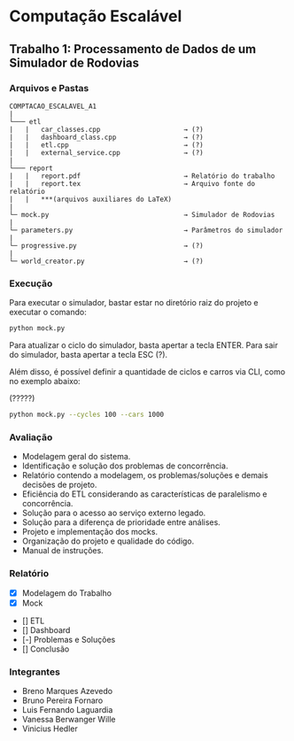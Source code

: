 # Computação Escalável

## Trabalho 1: Processamento de Dados de um Simulador de Rodovias

### Arquivos e Pastas

```
COMPTACAO_ESCALAVEL_A1
|
└─── etl
|   |   car_classes.cpp                     → (?)
|   |   dashboard_class.cpp                 → (?)
|   |   etl.cpp                             → (?)
|   |   external_service.cpp                → (?)
|
└─── report
|   |   report.pdf                          → Relatório do trabalho
|   |   report.tex                          → Arquivo fonte do relatório
|   |   ***(arquivos auxiliares do LaTeX)
|
└─ mock.py                                  → Simulador de Rodovias
|
└─ parameters.py                            → Parâmetros do simulador
|
└─ progressive.py                           → (?)
|
└─ world_creator.py                         → (?)
```

### Execução

Para executar o simulador, bastar estar no diretório raiz do projeto e executar o comando:

```bash
python mock.py
```

Para atualizar o ciclo do simulador, basta apertar a tecla ENTER. Para sair do simulador, basta apertar a tecla ESC (?).

Além disso, é possível definir a quantidade de ciclos e carros via CLI, como no exemplo abaixo:

(?????)
```bash
python mock.py --cycles 100 --cars 1000
```

### Avaliação
 - Modelagem geral do sistema.
 - Identificação e solução dos problemas de concorrência.
 - Relatório contendo a modelagem, os problemas/soluções e demais decisões de projeto.
 - Eficiência do ETL considerando as características de paralelismo e concorrência.
 - Solução para o acesso ao serviço externo legado.
 - Solução para a diferença de prioridade entre análises.
 - Projeto e implementação dos mocks.
 - Organização do projeto e qualidade do código.
 - Manual de instruções.
### Relatório
 - [X] Modelagem do Trabalho
 - [X] Mock
 - [] ETL
 - [] Dashboard
 - [-] Problemas e Soluções
 - [] Conclusão


### Integrantes
 - Breno Marques Azevedo
 - Bruno Pereira Fornaro
 - Luis Fernando Laguardia
 - Vanessa Berwanger Wille
 - Vinicius Hedler
